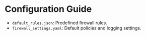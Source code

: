 # Configuration Guide
- `default_rules.json`: Predefined firewall rules.
- `firewall_settings.yaml`: Default policies and logging settings.
